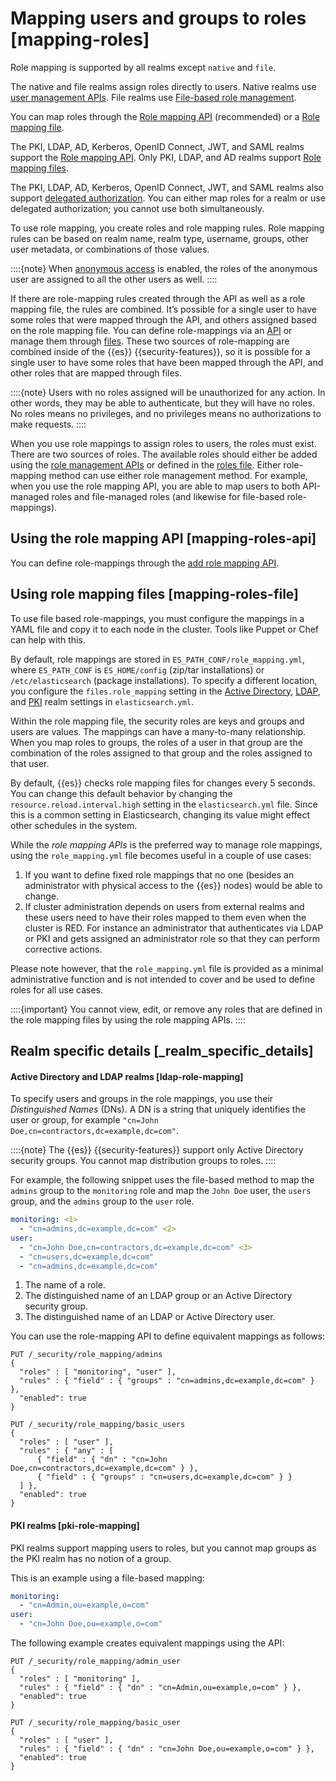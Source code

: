 # Mapping users and groups to roles [mapping-roles]

Role mapping is supported by all realms except `native` and `file`.

The native and file realms assign roles directly to users. Native realms use [user management APIs](../../../deploy-manage/users-roles/cluster-or-deployment-auth/native.md#managing-native-users). File realms use [File-based role management](../../../deploy-manage/users-roles/cluster-or-deployment-auth/defining-roles.md#roles-management-file).

You can map roles through the [Role mapping API](../../../deploy-manage/users-roles/cluster-or-deployment-auth/mapping-users-groups-to-roles.md#mapping-roles-api) (recommended) or a [Role mapping file](../../../deploy-manage/users-roles/cluster-or-deployment-auth/mapping-users-groups-to-roles.md#mapping-roles-file).

The PKI, LDAP, AD, Kerberos, OpenID Connect, JWT, and SAML realms support the [Role mapping API](../../../deploy-manage/users-roles/cluster-or-deployment-auth/mapping-users-groups-to-roles.md#mapping-roles-api). Only PKI, LDAP, and AD realms support [Role mapping files](../../../deploy-manage/users-roles/cluster-or-deployment-auth/mapping-users-groups-to-roles.md#mapping-roles-file).

The PKI, LDAP, AD, Kerberos, OpenID Connect, JWT, and SAML realms also support [delegated authorization](../../../deploy-manage/users-roles/cluster-or-deployment-auth/realm-chains.md#authorization_realms). You can either map roles for a realm or use delegated authorization; you cannot use both simultaneously.

To use role mapping, you create roles and role mapping rules. Role mapping rules can be based on realm name, realm type, username, groups, other user metadata, or combinations of those values.

::::{note} 
When [anonymous access](../../../deploy-manage/users-roles/cluster-or-deployment-auth/anonymous-access.md) is enabled, the roles of the anonymous user are assigned to all the other users as well.
::::


If there are role-mapping rules created through the API as well as a role mapping file, the rules are combined. It’s possible for a single user to have some roles that were mapped through the API, and others assigned based on the role mapping file. You can define role-mappings via an [API](../../../deploy-manage/users-roles/cluster-or-deployment-auth/mapping-users-groups-to-roles.md#mapping-roles-api) or manage them through [files](../../../deploy-manage/users-roles/cluster-or-deployment-auth/mapping-users-groups-to-roles.md#mapping-roles-file). These two sources of role-mapping are combined inside of the {{es}} {{security-features}}, so it is possible for a single user to have some roles that have been mapped through the API, and other roles that are mapped through files.

::::{note} 
Users with no roles assigned will be unauthorized for any action. In other words, they may be able to authenticate, but they will have no roles. No roles means no privileges, and no privileges means no authorizations to make requests.
::::


When you use role mappings to assign roles to users, the roles must exist. There are two sources of roles. The available roles should either be added using the [role management APIs](https://www.elastic.co/docs/api/doc/elasticsearch/group/endpoint-security) or defined in the [roles file](../../../deploy-manage/users-roles/cluster-or-deployment-auth/defining-roles.md#roles-management-file). Either role-mapping method can use either role management method. For example, when you use the role mapping API, you are able to map users to both API-managed roles and file-managed roles (and likewise for file-based role-mappings).

## Using the role mapping API [mapping-roles-api]

You can define role-mappings through the [add role mapping API](https://www.elastic.co/docs/api/doc/elasticsearch/operation/operation-security-put-role-mapping).


## Using role mapping files [mapping-roles-file]

To use file based role-mappings, you must configure the mappings in a YAML file and copy it to each node in the cluster. Tools like Puppet or Chef can help with this.

By default, role mappings are stored in `ES_PATH_CONF/role_mapping.yml`, where `ES_PATH_CONF` is `ES_HOME/config` (zip/tar installations) or `/etc/elasticsearch` (package installations). To specify a different location, you configure the `files.role_mapping` setting in the [Active Directory](asciidocalypse://docs/elasticsearch/docs/reference/elasticsearch/configuration-reference/security-settings.md#ref-ad-settings), [LDAP](asciidocalypse://docs/elasticsearch/docs/reference/elasticsearch/configuration-reference/security-settings.md#ref-ldap-settings), and [PKI](asciidocalypse://docs/elasticsearch/docs/reference/elasticsearch/configuration-reference/security-settings.md#ref-pki-settings) realm settings in `elasticsearch.yml`.

Within the role mapping file, the security roles are keys and groups and users are values. The mappings can have a many-to-many relationship. When you map roles to groups, the roles of a user in that group are the combination of the roles assigned to that group and the roles assigned to that user.

By default, {{es}} checks role mapping files for changes every 5 seconds. You can change this default behavior by changing the `resource.reload.interval.high` setting in the `elasticsearch.yml` file. Since this is a common setting in Elasticsearch, changing its value might effect other schedules in the system.

While the *role mapping APIs* is the preferred way to manage role mappings, using the `role_mapping.yml` file becomes useful in a couple of use cases:

1. If you want to define fixed role mappings that no one (besides an administrator with physical access to the {{es}} nodes) would be able to change.
2. If cluster administration depends on users from external realms and these users need to have their roles mapped to them even when the cluster is RED. For instance an administrator that authenticates via LDAP or PKI and gets assigned an administrator role so that they can perform corrective actions.

Please note however, that the `role_mapping.yml` file is provided as a minimal administrative function and is not intended to cover and be used to define roles for all use cases.

::::{important} 
You cannot view, edit, or remove any roles that are defined in the role mapping files by using the role mapping APIs.
::::



## Realm specific details [_realm_specific_details]


#### Active Directory and LDAP realms [ldap-role-mapping] 

To specify users and groups in the role mappings, you use their *Distinguished Names* (DNs). A DN is a string that uniquely identifies the user or group, for example `"cn=John Doe,cn=contractors,dc=example,dc=com"`.

::::{note} 
The {{es}} {{security-features}} support only Active Directory security groups. You cannot map distribution groups to roles.
::::


For example, the following snippet uses the file-based method to map the `admins` group to the `monitoring` role and map the `John Doe` user, the `users` group, and the `admins` group to the `user` role.

```yaml
monitoring: <1>
  - "cn=admins,dc=example,dc=com" <2>
user:
  - "cn=John Doe,cn=contractors,dc=example,dc=com" <3>
  - "cn=users,dc=example,dc=com"
  - "cn=admins,dc=example,dc=com"
```

1. The name of a role.
2. The distinguished name of an LDAP group or an Active Directory security group.
3. The distinguished name of an LDAP or Active Directory user.


You can use the role-mapping API to define equivalent mappings as follows:

```console
PUT /_security/role_mapping/admins
{
  "roles" : [ "monitoring", "user" ],
  "rules" : { "field" : { "groups" : "cn=admins,dc=example,dc=com" } },
  "enabled": true
}
```

```console
PUT /_security/role_mapping/basic_users
{
  "roles" : [ "user" ],
  "rules" : { "any" : [
      { "field" : { "dn" : "cn=John Doe,cn=contractors,dc=example,dc=com" } },
      { "field" : { "groups" : "cn=users,dc=example,dc=com" } }
  ] },
  "enabled": true
}
```


#### PKI realms [pki-role-mapping] 

PKI realms support mapping users to roles, but you cannot map groups as the PKI realm has no notion of a group.

This is an example using a file-based mapping:

```yaml
monitoring:
  - "cn=Admin,ou=example,o=com"
user:
  - "cn=John Doe,ou=example,o=com"
```

The following example creates equivalent mappings using the API:

```console
PUT /_security/role_mapping/admin_user
{
  "roles" : [ "monitoring" ],
  "rules" : { "field" : { "dn" : "cn=Admin,ou=example,o=com" } },
  "enabled": true
}
```

```console
PUT /_security/role_mapping/basic_user
{
  "roles" : [ "user" ],
  "rules" : { "field" : { "dn" : "cn=John Doe,ou=example,o=com" } },
  "enabled": true
}
```


